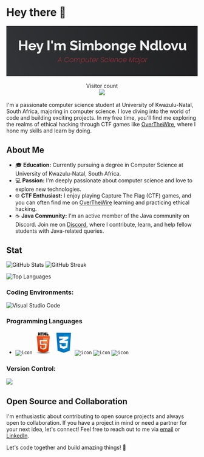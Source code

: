 # Hey there :wave:

<img src="codingLogos/sim.png" alt="Hi I'm Simbonge Ndlovu">

<p align="center"> 
  Visitor count<br>
  <img src="https://profile-counter.glitch.me/SimbongeN/count.svg" />
</p>

I'm a passionate computer science student at University of Kwazulu-Natal, South Africa, majoring in computer science. I love diving into the world of code and building exciting projects. In my free time, you'll find me exploring the realms of ethical hacking through CTF games like [OverTheWire](https://overthewire.org/wargames/), where I hone my skills and learn by doing.

## About Me

- 🎓 **Education:** Currently pursuing a degree in Computer Science at University of Kwazulu-Natal, South Africa.
- 💻 **Passion:** I'm deeply passionate about computer science and love to explore new technologies.
- 🌐 **CTF Enthusiast:** I enjoy playing Capture The Flag (CTF) games, and you can often find me on [OverTheWire](https://overthewire.org/wargames/) learning and practicing ethical hacking.
- ☕ **Java Community:** I'm an active member of the Java community on Discord. Join me on [Discord](https://discord.gg/together-java-272761734820003841), where I contribute, learn, and help fellow students with Java-related queries.

## Stat
![GitHub Stats](https://github-readme-stats.vercel.app/api?username=SimbongeN&theme=dark&theme=darkbg_color=ffffff&title_color=8a2be2_border=false&include_all_commits=false&count_private=false)
![GitHub Streak](https://github-readme-streak-stats.herokuapp.com/?user=SimbongeN&theme=dark&theme=darkbg_color=ffffff&title_color=8a2be2_border=false)

![Top Languages](https://github-readme-stats.vercel.app/api/top-langs/?username=SimbongeN&theme=darkbg_color=ffffff&title_color=8a2be2)

<h3>Coding Environments:</h3>
<p>
    <img src="https://img.shields.io/badge/Visual%20Studio%20Code-0078d7.svg?style=for-the-badge&logo=visual-studio-code&logoColor=white" alt="Visual Studio Code">
</p>

### Programming Languages
- <code><img height="50" width="50" alt="icon" src="https://techstack-generator.vercel.app/python-icon.svg"></code>
<code><img width="50" height="60" alt="icon" src="codingLogos/HTML5.png"></code>
<code><img width="50" height="60" alt="icon" src="codingLogos/Css.png"></code>
<code><img src="https://techstack-generator.vercel.app/js-icon.svg" alt="icon" width="50" height="60"></code>
<code><img src="https://techstack-generator.vercel.app/java-icon.svg" alt="icon" width="60" height="60"></code>
<code><img src="https://techstack-generator.vercel.app/mysql-icon.svg" alt="icon" width="60" height="60"></code>
<h3>Version Control:</h3>
<p>
  <img src="https://skillicons.dev/icons?i=git,github&theme=dark" />
</p>

## Open Source and Collaboration
I'm enthusiastic about contributing to open source projects and always open to collaboration. If you have a project in mind or need a partner for your next idea, let's connect! Feel free to reach out to me via [email](mailto:simbongendlovu47@gmail.com) or [LinkedIn](https://www.linkedin.com/in/SimbongeNdlovu/).

Let's code together and build amazing things! 🚀

<!---
SimbongeN/SimbongeN is a ✨ special ✨ repository because its `README.md` (this file) appears on your GitHub profile.
You can click the Preview link to take a look at your changes.
--->
